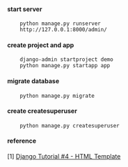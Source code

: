 #### start server
        python manage.py runserver
        http://127.0.0.1:8000/admin/

#### create project and app
        django-admin startproject demo      
        python manage.py startapp app

#### migrate database
        python manage.py migrate

#### create createsuperuser
        python manage.py createsuperuser


#### reference
[1] [Django Tutorial #4 - HTML Template](https://www.youtube.com/watch?v=Iy4niMCsbEE)



